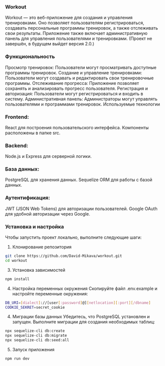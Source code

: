 ### Workout
  Workout — это веб-приложение для создания и управления тренировками. Оно позволяет пользователям регистрироваться, создавать персональные программы тренировок, а также отслеживать свои результаты. Приложение также включает административную панель для управления пользователями и тренировками. (Проект не завершён, в будущем выйдет версия 2.0.)

### Функциональность
  Просмотр тренировок: Пользователи могут просматривать доступные программы тренировок.
  Создание и управление тренировками: Пользователи могут создавать и редактировать свои тренировочные программы.
  Отслеживание прогресса: Приложение позволяет сохранять и анализировать прогресс пользователя.
  Регистрация и авторизация: Пользователи могут регистрироваться и входить в систему.
  Административная панель: Администраторы могут управлять пользователями и программами тренировок.
  Используемые технологии

### Frontend:
  React для построения пользовательского интерфейса.
  Компоненты расположены в папке src.

### Backend:
  Node.js и Express для серверной логики.
### База данных:
  PostgreSQL для хранения данных.
  Sequelize ORM для работы с базой данных.

### Аутентификация:
  JWT (JSON Web Tokens) для авторизации пользователей.
  Google OAuth для удобной авторизации через Google.


### Установка и настройка

Чтобы запустить проект локально, выполните следующие шаги:

1. Клонирование репозитория
```bash
git clone https://github.com/David-Mikava/workout.git
cd workout
```
3. Установка зависимостей
``` bash
npm install
```
4. Настройка переменных окружения
Скопируйте файл .env.example и настройте переменные окружения:

```bash
DB_URI=[dialect]://[user[:password]@][netlocation][:port][/dbname]
COOKIE_SEKRET=secret_cookie
```

4. Миграции базы данных
Убедитесь, что PostgreSQL установлен и запущен. Выполните миграции для создания необходимых таблиц:
```bash
npx sequelize-cli db:create  
npx sequelize-cli db:migrate
npx sequelize-cli db:seed:all
```
5. Запуск приложения
``` bash
npm run dev
```
